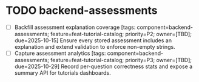 # TODO backend-assessments

- [ ] Backfill assessment explanation coverage [tags: component=backend-assessments; feature=feat-tutorial-catalog; priority=P2; owner=[TBD]; due=2025-10-15]
  Ensure every stored assessment includes an explanation and extend validation to enforce non-empty strings.
- [ ] Capture assessment analytics [tags: component=backend-assessments; feature=feat-tutorial-catalog; priority=P3; owner=[TBD]; due=2025-10-29]
  Record per-question correctness stats and expose a summary API for tutorials dashboards.
